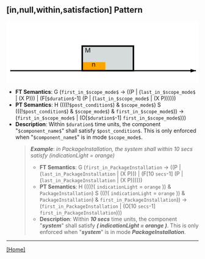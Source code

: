## [in,null,within,satisfaction] Pattern
![[in,null,within,satisfaction] Pattern](../../../_media/user-interface/examples/svgDiagrams/in_null_within_satisfaction.svg "[in,null,within,satisfaction] Pattern")
 * **FT Semantics**: G (`first_in_$scope_mode$` -> ((P | (`last_in_$scope_mode$` | (X P))) | (F[`$duration$`-1] (P | (`last_in_$scope_mode$` | (X P))))))
 * **PT Semantics**: H ((((!`$post_condition$`) & `$scope_mode$`) S (((!`$post_condition$`) & `$scope_mode$`) & `first_in_$scope_mode$`)) -> (`first_in_$scope_mode$` | (O[`$duration$`-1] `first_in_$scope_mode$`)))
 * **Description**: Within `$duration$` time units, the component "`$component_name$`" shall satisfy `$post_condition$`. This is only enforced when "`$component_name$`" is in mode `$scope_mode$`.
   > **_Example_**: _in PackageInstallation,  the system shall within 10 secs satisfy (indicationLight = orange)_   
   >  * **FT Semantics**: G (`first_in_PackageInstallation` -> ((P | (`last_in_PackageInstallation` | (X P))) | (F[10 `secs`-1] (P | (`last_in_PackageInstallation` | (X P))))))
   >  * **PT Semantics**: H ((((!( `indicationLight` = `orange` )) & `PackageInstallation`) S (((!( `indicationLight` = `orange` )) & `PackageInstallation`) & `first_in_PackageInstallation`)) -> (`first_in_PackageInstallation` | (O[10 `secs`-1] `first_in_PackageInstallation`)))
   >  * **Description**: Within **_10 secs_** time units, the component "**_system_**" shall satisfy **_( indicationLight = orange )_**. This is only enforced when "**_system_**" is in mode **_PackageInstallation_**.
***
[[Home]](../semantics.md)